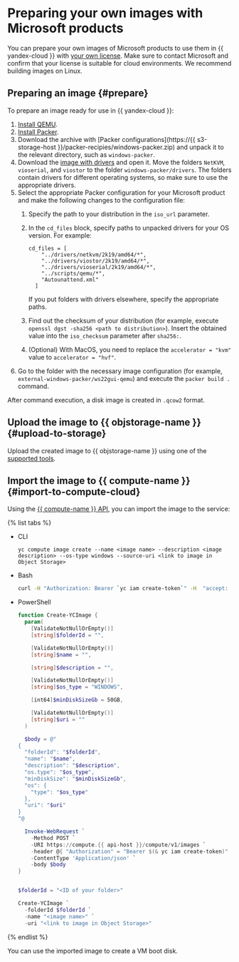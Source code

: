 # Preparing your own images with Microsoft products

You can prepare your own images of Microsoft products to use them in {{ yandex-cloud }} with [your own license](byol.md). Make sure to contact Microsoft and confirm that your license is suitable for cloud environments. We recommend building images on Linux.

## Preparing an image {#prepare}

To prepare an image ready for use in {{ yandex-cloud }}:

1. [Install QEMU](https://www.qemu.org/download/).
1. [Install Packer](../tutorials/infrastructure-management/packer-quickstart#install-packer).
1. Download the archive with [Packer configurations](https://{{ s3-storage-host }}/packer-recipies/windows-packer.zip) and unpack it to the relevant directory, such as `windows-packer`.
1. Download the [image with drivers](https://fedorapeople.org/groups/virt/virtio-win/direct-downloads/stable-virtio/virtio-win.iso) and open it. Move the folders `NetKVM`, `vioserial`, and `viostor` to the folder `windows-packer/drivers`. The folders contain drivers for different operating systems, so make sure to use the appropriate drivers.
1. Select the appropriate Packer configuration for your Microsoft product and make the following changes to the configuration file:
   1. Specify the path to your distribution in the `iso_url` parameter.
   1. In the `cd_files` block, specify paths to unpacked drivers for your OS version. For example:

      ```
      cd_files = [
          "../drivers/netkvm/2k19/amd64/*",
          "../drivers/viostor/2k19/amd64/*",
          "../drivers/vioserial/2k19/amd64/*",
          "../scripts/qemu/*",
          "Autounattend.xml"
        ]
      ```

      If you put folders with drivers elsewhere, specify the appropriate paths.
   1. Find out the checksum of your distribution (for example, execute `openssl dgst -sha256 <path to distribution>`). Insert the obtained value into the `iso_checksum` parameter after `sha256:`.
   1. (Optional) With MacOS, you need to replace the `accelerator = "kvm"` value to `accelerator = "hvf"`.
1. Go to the folder with the necessary image configuration (for example, `external-windows-packer/ws22gui-qemu`) and execute the `packer build .` command.

After command execution, a disk image is created in `.qcow2` format.

## Upload the image to {{ objstorage-name }} {#upload-to-storage}

Upload the created image to {{ objstorage-name }} using one of the [supported tools](../storage/tools).

## Import the image to {{ compute-name }} {#import-to-compute-cloud}

Using the [{{ compute-name }} API](../compute/api-ref/Image/create.md), you can import the image to the service:

{% list tabs %}

- CLI

   ```
   yc compute image create --name <image name> --description <image description> --os-type windows --source-uri <link to image in Object Storage>
   ```

- Bash

   ```bash
   curl -H "Authorization: Bearer `yc iam create-token`" -H  "accept: application/json" -X POST https://compute.{{ api-host }}/compute/v1/images -d '{"folderId": "<ID of your folder>", "name": "<image name>", "description": "<image description>", "os": {"type": "WINDOWS"}, "pooled": false, "uri": "<link to image in Object Storage>"}'
   ```

- PowerShell

   ```powershell
   function Create-YCImage {
     param(
       [ValidateNotNullOrEmpty()]
       [string]$folderId = "",

       [ValidateNotNullOrEmpty()]
       [string]$name = "",

       [string]$description = "",

       [ValidateNotNullOrEmpty()]
       [string]$os_type = "WINDOWS",

       [int64]$minDiskSizeGb = 50GB,

       [ValidateNotNullOrEmpty()]
       [string]$uri = ""
     )

     $body = @"
   {
     "folderId": "$folderId",
     "name": "$name",
     "description": "$description",
     "os.type": "$os_type",
     "minDiskSize": "$minDiskSizeGb",
     "os": {
       "type": "$os_type"
     },
     "uri": "$uri"
   }
   "@

     Invoke-WebRequest `
       -Method POST `
       -URI https://compute.{{ api-host }}/compute/v1/images `
       -header @{ "Authorization" = "Bearer $(& yc iam create-token)" } `
       -ContentType 'Application/json' `
       -body $body
   }


   $folderId = "<ID of your folder>"

   Create-YCImage `
     -folderId $folderId `
     -name "<image name>" `
     -uri "<link to image in Object Storage>"

   ```

{% endlist %}

You can use the imported image to create a VM boot disk.
